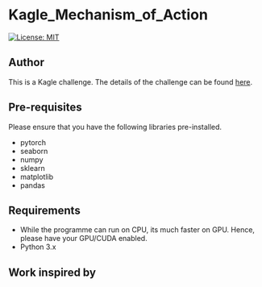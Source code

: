 # Kagle_Mechanism_of_Action

[![License: MIT](https://img.shields.io/badge/License-MIT-yellow.svg)](https://opensource.org/licenses/MIT)

## Author

This is a Kagle challenge. The details of the challenge can be found [here](https://www.kaggle.com/c/lish-moa/overview).

## Pre-requisites

Please ensure that you have the following libraries pre-installed.

 - pytorch
 - seaborn
 - numpy
 - sklearn
 - matplotlib
 - pandas

## Requirements

 - While the programme can run on CPU, its much faster on GPU. Hence, please have your GPU/CUDA enabled.
 - Python 3.x

## Work inspired by


